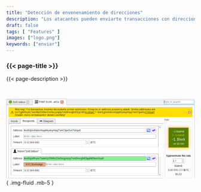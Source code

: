 ```yaml
---
title: "Detección de envenenamiento de direcciones"
description: "Los atacantes pueden enviarte transacciones con direcciones similares a la tuya. Bitcoin Safe te avisará si eso ocurre"
draft: false
tags: [ "Features" ]
images: ["logo.png"]
keywords: ["enviar"]
---
```


### {{< page-title >}} 
{{< page-description >}} 

<br>



![](logo.png)
{ .img-fluid .mb-5 }